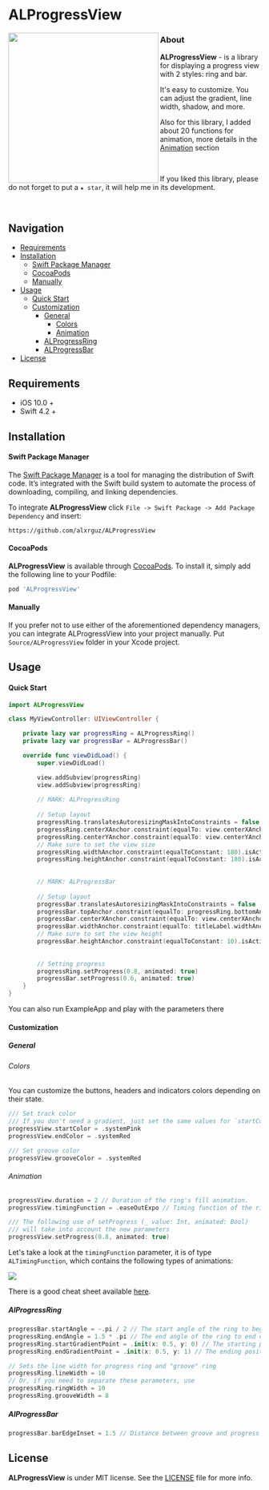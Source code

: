 # ALProgressView



<img align="left" src="https://github.com/alxrguz/ALProgressView/blob/main/Assets/PreviewBanner.png" width="300"/>

### About

**ALProgressView** - is a library for displaying a progress view with 2 styles: ring and bar. 

It's easy to customize. You can adjust the gradient, line width, shadow, and more.

Also for this library, I added about 20 functions for animation, more details in the [Animation](#Animation) section

<br/>


If you liked this library, please do not forget to put a `★ star`, it will help me in its development.

<br/>


## Navigation

- [Requirements](#requirements)
- [Installation](#installation)
  - [Swift Package Manager](#Swift-Package-Manager)
  - [CocoaPods](#CocoaPods)
  - [Manually](#Manually)
- [Usage](#usage)
  - [Quick Start](#Quick-Start)
  - [Customization](#Customization)
    - [General](#General)
      - [Colors](#colors)
      - [Animation](#Animation)
    - [ALProgressRing](#ALProgressRing)
    - [ALProgressBar](#ALProgressBar)
- [License](#License)

## 

## Requirements

- iOS 10.0 + 
- Swift 4.2 +



## Installation

#### Swift Package Manager

The [Swift Package Manager](https://swift.org/package-manager/) is a tool for managing the distribution of Swift code. It’s integrated with the Swift build system to automate the process of downloading, compiling, and linking dependencies.

To integrate **ALProgressView** click `File -> Swift Package -> Add Package Dependency` and insert:

```ogdl
https://github.com/alxrguz/ALProgressView
```

#### CocoaPods

**ALProgressView** is available through [CocoaPods](https://cocoapods.org/pods/ALProgressView). To install it, simply add the following line to your Podfile:

```ruby
pod 'ALProgressView'
```

#### Manually

If you prefer not to use either of the aforementioned dependency managers, you can integrate ALProgressView into your project manually. Put `Source/ALProgressView` folder in your Xcode project. 



## Usage

#### Quick Start

```swift
import ALProgressView

class MyViewController: UIViewController {

    private lazy var progressRing = ALProgressRing()
    private lazy var progressBar = ALProgressBar()

    override func viewDidLoad() {
        super.viewDidLoad()

        view.addSubview(progressRing)
        view.addSubview(progressRing)
      
      	// MARK: ALProgressRing
        
        // Setup layout 
        progressRing.translatesAutoresizingMaskIntoConstraints = false
        progressRing.centerXAnchor.constraint(equalTo: view.centerXAnchor).isActive = true
        progressRing.centerYAnchor.constraint(equalTo: view.centerYAnchor).isActive = true
      	// Make sure to set the view size
        progressRing.widthAnchor.constraint(equalToConstant: 180).isActive = true
        progressRing.heightAnchor.constraint(equalToConstant: 180).isActive = true
      
      
        // MARK: ALProgressBar
      
        // Setup layout 
        progressBar.translatesAutoresizingMaskIntoConstraints = false
        progressBar.topAnchor.constraint(equalTo: progressRing.bottomAnchor, constant: 20).isActive = true
        progressBar.centerXAnchor.constraint(equalTo: view.centerXAnchor).isActive = true
        progressBar.widthAnchor.constraint(equalTo: titleLabel.widthAnchor).isActive = true
        // Make sure to set the view height
        progressBar.heightAnchor.constraint(equalToConstant: 10).isActive = true
      
       
        // Setting progress
        progressRing.setProgress(0.8, animated: true)
        progressBar.setProgress(0.6, animated: true)
    }
}
```

You can also run ExampleApp and play with the parameters there



#### Customization

##### General

###### Colors

You can customize the buttons, headers and indicators colors depending on their state.

```swift
/// Set track color
/// If you don't need a gradient, just set the same values for `startColor` and `endColor`
progressView.startColor = .systemPink 
progressView.endColor = .systemRed 

/// Set groove color
progressView.grooveColor = .systemRed 
```

###### Animation

```swift
progressView.duration = 2 // Duration of the ring's fill animation.
progressView.timingFunction = .easeOutExpo // Timing function of the ring's fill animation.

/// The following use of setProgress (_ value: Int, animated: Bool) 
/// will take into account the new parameters 
progressView.setProgress(0.8, animated: true)
```

Let's take a look at the `timingFunction` parameter, it is of type `ALTimingFunction`, which contains the following types of animations:

<img src="https://github.com/alxrguz/ALProgressView/blob/main/Assets/timingFunctions.png"/>

There is a good cheat sheet available [here](http://easings.net/).

##### AlProgressRing

```swift
progressBar.startAngle = -.pi / 2 // The start angle of the ring to begin drawing.
progressRing.endAngle = 1.5 * .pi // The end angle of the ring to end drawing. 
progressRing.startGradientPoint = .init(x: 0.5, y: 0) // The starting poin of the gradient
progressRing.endGradientPoint = .init(x: 0.5, y: 1) // The ending position of the gradient.

// Sets the line width for progress ring and "groove" ring
progressRing.lineWidth = 10
// Or, if you need to separate these parameters, use
progressRing.ringWidth = 10 
progressRing.grooveWidth = 8 
```



##### AlProgressBar

```swift
progressBar.barEdgeInset = 1.5 // Distance between groove and progress bar.
```



## License

**ALProgressView** is under MIT license. See the [LICENSE](https://github.com/alxrguz/ALProgressView/blob/main/LICENSE) file for more info.

